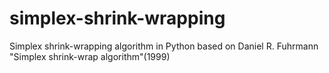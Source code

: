 # simplex-shrink-wrapping
Simplex shrink-wrapping algorithm in Python based on Daniel R. Fuhrmann "Simplex shrink-wrap algorithm"(1999)
